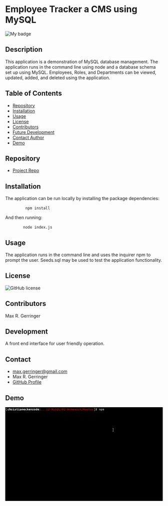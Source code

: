 # Employee Tracker a CMS using MySQL

![My badge](https://img.shields.io/badge/Created%20by-%40maxgerringer-blue)

  ## Description

  This application is a demonstration of MySQL database management. The application runs in the command line using node and a database schema set up using MySQL. Employees, Roles, and Departments can be viewed, updated, added, and deleted using the application.

  ## Table of Contents

  - [Repository](#Repository)
  - [Installation](#Installation)
  - [Usage](#Usage)
  - [License](#License)
  - [Contributors](#Contributors)
  - [Future Development](#Development)
  - [Contact Author](#Contact)
  - [Demo](#Demo)

  ## Repository

  - [Project Repo](https://github.com/maxgerringer/mysql-cms-employee-tracker)

  ## Installation

  The application can be run locally by installing the package dependencies:

             npm install

   And then running:

            node index.js

  ## Usage

  The application runs in the command line and uses the inquirer npm to prompt the user. Seeds.sql may be used to test the application functionality.

  ## License

  ![GitHub license](https://img.shields.io/badge/license-MIT-blue.svg)

  ## Contributors

  Max R. Gerringer


  ## Development

  A front end interface for user friendly operation.

  ## Contact

  - <max.gerringer@gmail.com>
  - Max R. Gerringer
  - [GitHub Profile](https://github.com/maxgerringer)

  ## Demo

  ![Demo Gif](./assets/employee-tracker.gif)